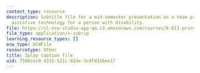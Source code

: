 ```yaml
---
content_type: resource
description: Subtitle file for a mid-semester presentation on a team project to develop
  assistive technology for a person with disability.
file: https://ol-ocw-studio-app-qa.s3.amazonaws.com/courses/6-811-principles-and-practice-of-assistive-technology-fall-2014/7580cec04231521c824e3cdfd326ee17_EWjWv1YBB7A.vtt
file_type: application/x-subrip
learning_resource_types: []
ocw_type: OCWFile
resourcetype: Other
title: 3play caption file
uid: 7580cec0-4231-521c-824e-3cdfd326ee17
---
```

